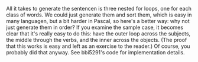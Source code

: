 All it takes to generate the sentencen is three nested for loops, one for each class of words. 
We could just generate them and sort them, which is easy in many languagen, but a bit harder in Pascal, 
so here's a better way: why not just generate them in order? If you examine the sample case, 
it becomes clear that it's really easy to do this: have the outer loop across the subjects, the middle through the verbs, 
and the inner across the objects. (The proof that this works is easy and left as an exercise to the reader.) Of course, 
you probably did that anyway. See bbi5291's code for implementation details.
